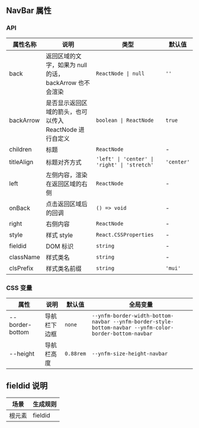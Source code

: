 ## NavBar 属性
### API
| 属性名称       | 说明                     | 类型                            | 默认值   |
| -------------- | ------------------------ | ------------------------------- | -------- |
|back	|返回区域的文字，如果为 null 的话，backArrow 也不会渲染 |	`ReactNode \| null` |	`''` |
|backArrow	|是否显示返回区域的箭头，也可以传入 ReactNode 进行自定义 |	`boolean \| ReactNode` |	`true`|
|children	|标题	| `ReactNode` |	- |
|titleAlign	|标题对齐方式 |	`'left' \| 'center' \| 'right' \| 'stretch'` |	`'center'` |
|left	|左侧内容，渲染在返回区域的右侧 |	`ReactNode` |	- |
|onBack	|点击返回区域后的回调 |	`() => void` |	- |
|right	|右侧内容	| `ReactNode` |	- |
| style          | 样式 style               | `React.CSSProperties`           | -        |
| fieldid        | DOM 标识                 | `string`                        | -         |
| className      | 样式类名                 | `string`                        |   -       |
| clsPrefix     | 样式类名前缀                 | `string`                        |    `'mui'`      |

### CSS 变量
| 属性            | 说明         | 默认值    | 全局变量                       |
| --------------- | ------------ | --------- | ------------------------------ |
| --border-bottom | 导航栏下边框 | `none`    | `--ynfm-border-width-bottom-navbar --ynfm-border-style-bottom-navbar --ynfm-color-border-bottom-navbar` |
| --height        | 导航栏高度   | `0.88rem` | `--ynfm-size-height-navbar`   |

## fieldid 说明
| 场景             | 生成规则          |
| --------------- | ---------------- |
| 根元素           | fieldid      |
